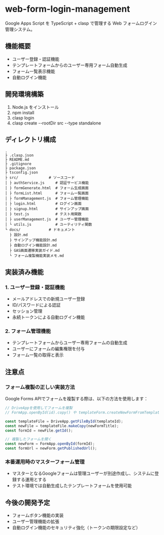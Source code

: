 # web-form-login-management

Google Apps Script を TypeScript + clasp で管理する Web フォームログイン管理システム。

## 機能概要

- ユーザー登録・認証機能
- テンプレートフォームからのユーザー専用フォーム自動生成
- フォーム一覧表示機能
- 自動ログイン機能

## 開発環境構築

1. Node.js をインストール
2. npm install
3. clasp login
4. clasp create --rootDir src --type standalone

## ディレクトリ構成

```
.
├ .clasp.json
├ README.md
├ .gitignore
├ package.json
├ tsconfig.json
├ src/              # ソースコード
│ ├ authService.js     # 認証サービス機能
│ ├ formGenerate.html  # フォーム生成画面
│ ├ formList.html      # フォーム一覧画面
│ ├ formManagement.js  # フォーム管理機能
│ ├ login.html         # ログイン画面
│ ├ signup.html        # サインアップ画面
│ ├ test.js            # テスト用関数
│ ├ userManagement.js  # ユーザー管理機能
│ └ utils.js           # ユーティリティ関数
└ docs/             # ドキュメント
  ├ 設計.md
  ├ サインアップ機能設計.md
  ├ 自動ログイン機能設計.md
  ├ GAS画面遷移実装ガイド.md
  └ フォーム複製機能実装メモ.md
```

## 実装済み機能

### 1. ユーザー登録・認証機能
- メールアドレスでの新規ユーザー登録
- ID/パスワードによる認証
- セッション管理
- 永続トークンによる自動ログイン機能

### 2. フォーム管理機能
- テンプレートフォームからユーザー専用フォームの自動生成
- ユーザーにフォームの編集権限を付与
- フォーム一覧の取得と表示

## 注意点

### フォーム複製の正しい実装方法

Google Forms APIでフォームを複製する際は、以下の方法を使用します：

```javascript
// DriveAppを使用してフォームを複製
// FormApp.openById(id).copy() や templateForm.createNewFormFromTemplate() は存在しない

const templateFile = DriveApp.getFileById(templateId);
const newFile = templateFile.makeCopy(newFormTitle);
const formId = newFile.getId();

// 複製したフォームを開く
const newForm = FormApp.openById(formId);
const formUrl = newForm.getPublishedUrl();
```

### 本番運用時のマスターフォーム管理

- マスターとなるGoogleフォームは管理ユーザーが別途作成し、システムに登録する運用とする
- テスト環境では自動生成したテンプレートフォームを使用可能

## 今後の開発予定

- フォームボタン機能の実装
- ユーザー管理機能の拡張
- 自動ログイン機能のセキュリティ強化（トークンの期限設定など）
